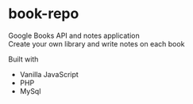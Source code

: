 # book-repo
Google Books API and notes application  
Create your own library and write notes on each book

Built with
* Vanilla JavaScript
* PHP
* MySql
